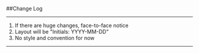 
##Change Log
______________________________________________________

1. If there are huge changes, face-to-face notice
2. Layout will be "Initials: YYYY-MM-DD"
3. No style and convention for now
______________________________________________________

